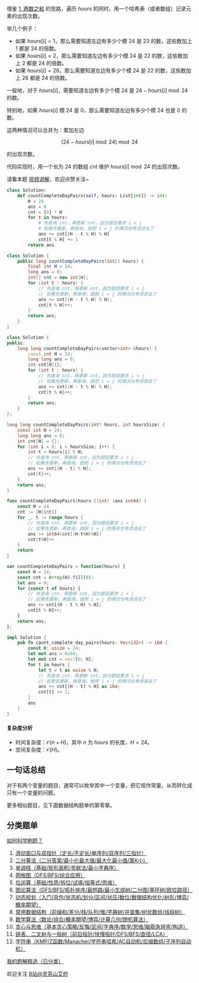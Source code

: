 借鉴 [1. 两数之和](https://leetcode.cn/problems/two-sum/) 的思路，遍历 $\textit{hours}$ 的同时，用一个哈希表（或者数组）记录元素的出现次数。

举几个例子：

- 如果 $\textit{hours}[i]=1$，那么需要知道左边有多少个模 $24$ 是 $23$ 的数，这些数加上 $1$ 都是 $24$ 的倍数。
- 如果 $\textit{hours}[i]=2$，那么需要知道左边有多少个模 $24$ 是 $22$ 的数，这些数加上 $2$ 都是 $24$ 的倍数。
- 如果 $\textit{hours}[i]=26$，那么需要知道左边有多少个模 $24$ 是 $22$ 的数，这些数加上 $26$ 都是 $24$ 的倍数。

一般地，对于 $\textit{hours}[i]$，需要知道左边有多少个模 $24$ 是 $24-\textit{hours}[i]\bmod 24$ 的数。

特别地，如果 $\textit{hours}[i]$ 模 $24$ 是 $0$，那么需要知道左边有多少个模 $24$ 也是 $0$ 的数。

这两种情况可以合并为：累加左边 

$$
(24-\textit{hours}[i]\bmod 24)\bmod 24
$$

的出现次数。

代码实现时，用一个长为 $24$ 的数组 $\textit{cnt}$ 维护 $\textit{hours}[i]\bmod 24$ 的出现次数。

请看本题 [视频讲解](https://www.bilibili.com/video/BV1T1421k7Hi/)，欢迎点赞关注~

```py [sol-Python3]
class Solution:
    def countCompleteDayPairs(self, hours: List[int]) -> int:
        H = 24
        ans = 0
        cnt = [0] * H
        for t in hours:
            # 先查询 cnt，再更新 cnt，因为题目要求 i < j
            # 如果先更新，再查询，就把 i = j 的情况也考虑进去了
            ans += cnt[(H - t % H) % H]
            cnt[t % H] += 1
        return ans
```

```java [sol-Java]
class Solution {
    public long countCompleteDayPairs(int[] hours) {
        final int H = 24;
        long ans = 0;
        int[] cnt = new int[H];
        for (int t : hours) {
            // 先查询 cnt，再更新 cnt，因为题目要求 i < j
            // 如果先更新，再查询，就把 i = j 的情况也考虑进去了
            ans += cnt[(H - t % H) % H];
            cnt[t % H]++;
        }
        return ans;
    }
}
```

```cpp [sol-C++]
class Solution {
public:
    long long countCompleteDayPairs(vector<int> &hours) {
        const int H = 24;
        long long ans = 0;
        int cnt[H]{};
        for (int t : hours) {
            // 先查询 cnt，再更新 cnt，因为题目要求 i < j
            // 如果先更新，再查询，就把 i = j 的情况也考虑进去了
            ans += cnt[(H - t % H) % H];
            cnt[t % H]++;
        }
        return ans;
    }
};
```

```c [sol-C]
long long countCompleteDayPairs(int* hours, int hoursSize) {
    const int H = 24;
    long long ans = 0;
    int cnt[H] = {};
    for (int i = 0; i < hoursSize; i++) {
        int t = hours[i] % H;
        // 先查询 cnt，再更新 cnt，因为题目要求 i < j
        // 如果先更新，再查询，就把 i = j 的情况也考虑进去了
        ans += cnt[(H - t) % H];
        cnt[t]++;
    }
    return ans;
}
```

```go [sol-Go]
func countCompleteDayPairs(hours []int) (ans int64) {
    const H = 24
    cnt := [H]int{}
    for _, t := range hours {
        // 先查询 cnt，再更新 cnt，因为题目要求 i < j
        // 如果先更新，再查询，就把 i = j 的情况也考虑进去了
        ans += int64(cnt[(H-t%H)%H])
        cnt[t%H]++
    }
    return
}
```

```js [sol-JavaScript]
var countCompleteDayPairs = function(hours) {
    const H = 24;
    const cnt = Array(H).fill(0);
    let ans = 0;
    for (const t of hours) {
        // 先查询 cnt，再更新 cnt，因为题目要求 i < j
        // 如果先更新，再查询，就把 i = j 的情况也考虑进去了
        ans += cnt[(H - t % H) % H];
        cnt[t % H]++;
    }
    return ans;
};
```

```rust [sol-Rust]
impl Solution {
    pub fn count_complete_day_pairs(hours: Vec<i32>) -> i64 {
        const H: usize = 24;
        let mut ans = 0i64;
        let mut cnt = vec![0; H];
        for t in hours {
            let t = t as usize % H;
            // 先查询 cnt，再更新 cnt，因为题目要求 i < j
            // 如果先更新，再查询，就把 i = j 的情况也考虑进去了
            ans += cnt[(H - t) % H] as i64;
            cnt[t] += 1;
        }
        ans
    }
}
```

#### 复杂度分析

- 时间复杂度：$\mathcal{O}(n+H)$，其中 $n$ 为 $\textit{hours}$ 的长度，$H=24$。
- 空间复杂度：$\mathcal{O}(H)$。

## 一句话总结

对于有两个变量的题目，通常可以枚举其中一个变量，把它视作常量，从而转化成只有一个变量的问题。

更多相似题目，见下面数据结构题单的第零章。

## 分类题单

[如何科学刷题？](https://leetcode.cn/circle/discuss/RvFUtj/)

1. [滑动窗口与双指针（定长/不定长/单序列/双序列/三指针）](https://leetcode.cn/circle/discuss/0viNMK/)
2. [二分算法（二分答案/最小化最大值/最大化最小值/第K小）](https://leetcode.cn/circle/discuss/SqopEo/)
3. [单调栈（基础/矩形面积/贡献法/最小字典序）](https://leetcode.cn/circle/discuss/9oZFK9/)
4. [网格图（DFS/BFS/综合应用）](https://leetcode.cn/circle/discuss/YiXPXW/)
5. [位运算（基础/性质/拆位/试填/恒等式/思维）](https://leetcode.cn/circle/discuss/dHn9Vk/)
6. [图论算法（DFS/BFS/拓扑排序/最短路/最小生成树/二分图/基环树/欧拉路径）](https://leetcode.cn/circle/discuss/01LUak/)
7. [动态规划（入门/背包/状态机/划分/区间/状压/数位/数据结构优化/树形/博弈/概率期望）](https://leetcode.cn/circle/discuss/tXLS3i/)
8. [常用数据结构（前缀和/差分/栈/队列/堆/字典树/并查集/树状数组/线段树）](https://leetcode.cn/circle/discuss/mOr1u6/)
9. [数学算法（数论/组合/概率期望/博弈/计算几何/随机算法）](https://leetcode.cn/circle/discuss/IYT3ss/)
10. [贪心与思维（基本贪心策略/反悔/区间/字典序/数学/思维/脑筋急转弯/构造）](https://leetcode.cn/circle/discuss/g6KTKL/)
11. [链表、二叉树与一般树（前后指针/快慢指针/DFS/BFS/直径/LCA）](https://leetcode.cn/circle/discuss/K0n2gO/)
12. [字符串（KMP/Z函数/Manacher/字符串哈希/AC自动机/后缀数组/子序列自动机）](https://leetcode.cn/circle/discuss/SJFwQI/)

[我的题解精选（已分类）](https://github.com/EndlessCheng/codeforces-go/blob/master/leetcode/SOLUTIONS.md)

欢迎关注 [B站@灵茶山艾府](https://space.bilibili.com/206214)
